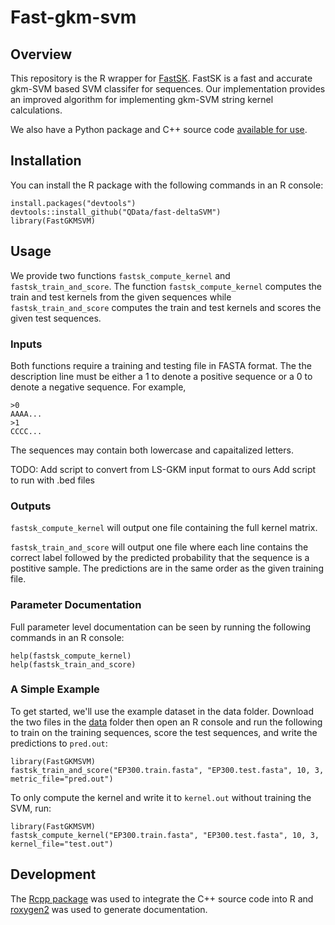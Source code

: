# Fast-gkm-svm

## Overview
This repository is the R wrapper for [FastSK](https://github.com/QData/FastSK). FastSK is a fast and accurate gkm-SVM based SVM classifer for sequences. Our implementation provides an improved algorithm for implementing gkm-SVM string kernel calculations.

We also have a Python package and C++ source code [available for use](https://github.com/QData/FastSK).

## Installation 
You can install the R package with the following commands in an R console:
```
install.packages("devtools")
devtools::install_github("QData/fast-deltaSVM")
library(FastGKMSVM)
```

## Usage
We provide two functions `fastsk_compute_kernel` and `fastsk_train_and_score`. The function `fastsk_compute_kernel` computes the train and test kernels from the given sequences while `fastsk_train_and_score` computes the train and test kernels and scores the given test sequences. 

### Inputs
Both functions require a training and testing file in FASTA format. The the description line must be either a 1 to denote a positive sequence or a 0 to denote a negative sequence. For example,

```
>0
AAAA...
>1
CCCC...
```
The sequences may contain both lowercase and capaitalized letters. 

TODO:
Add script to convert from LS-GKM input format to ours
Add script to run with .bed files

### Outputs
`fastsk_compute_kernel` will output one file containing the full kernel matrix.

`fastsk_train_and_score` will output one file where each line contains the correct label followed by the predicted probability that the sequence is a postitive sample. The predictions are in the same order as the given training file. 


### Parameter Documentation
 Full parameter level documentation can be seen by running the following commands in an R console:
```
help(fastsk_compute_kernel)
help(fastsk_train_and_score)
```

### A Simple Example
To get started, we'll use the example dataset in the data folder. Download the two files in the [data](https://github.com/QData/fast-deltaSVM/tree/main/data) folder then open an R console and run the following to train on the training sequences, score the test sequences, and write the predictions to `pred.out`:
```
library(FastGKMSVM)
fastsk_train_and_score("EP300.train.fasta", "EP300.test.fasta", 10, 3, metric_file="pred.out")
```

To only compute the kernel and write it to `kernel.out` without training the SVM, run:
```
library(FastGKMSVM)
fastsk_compute_kernel("EP300.train.fasta", "EP300.test.fasta", 10, 3, kernel_file="test.out")
```

## Development
The [Rcpp package](https://cran.r-project.org/web/packages/Rcpp/index.html) was used to integrate the C++ source code into R and [roxygen2](https://cran.r-project.org/web/packages/roxygen2/index.html) was used to generate documentation. 
